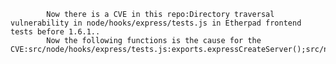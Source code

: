 
            Now there is a CVE in this repo:Directory traversal vulnerability in node/hooks/express/tests.js in Etherpad frontend tests before 1.6.1..
            Now the following functions is the cause for the CVE:src/node/hooks/express/tests.js:exports.expressCreateServer();src/node/hooks/express/tests.js:exports.expressCreateServer();src/node/hooks/express/tests.js:url2FilePath();src/node/hooks/express/tests.js:url2FilePath();
            